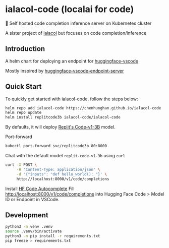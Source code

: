 # ialacol-code  (localai for code)

🦄 Self hosted code completion inference server on Kubernetes cluster

A sister project of [ialacol](https://github.com/chenhunghan/ialacol) but focuses on code completion/inference

## Introduction

A helm chart for deploying an endpoint for [huggingface-vscode](https://github.com/huggingface/huggingface-vscode)

Mostly inspired by [huggingface-vscode-endpoint-server](https://github.com/LucienShui/huggingface-vscode-endpoint-server)

## Quick Start

To quickly get started with ialacol-code, follow the steps below:

```sh
helm repo add ialacol-code https://chenhunghan.github.io/ialacol-code
helm repo update
helm install replitcode3b ialacol-code/ialacol-code
```

By defaults, it will deploy [Replit's Code-v1-3B](https://huggingface.co/replit/replit-code-v1-3b) model.

Port-forward

```sh
kubectl port-forward svc/replitcode3b 80:8000
```

Chat with the default model `replit-code-v1-3b` using `curl`

```sh
curl -X POST \
     -H 'Content-Type: application/json' \
     -d '{"inputs": "def hello_world(): "}' \
     http://localhost:8000/v1/code/completions
```

Install [HF Code Autocomplete](https://marketplace.visualstudio.com/items?itemName=HuggingFace.huggingface-vscode)
Fill <http://localhost:8000/v1/code/completions> into Hugging Face Code > Model ID or Endpoint in VSCode.

## Development

```sh
python3 -m venv .venv
source .venv/bin/activate
python3 -m pip install -r requirements.txt
pip freeze > requirements.txt
```
